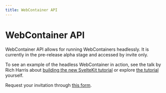 ```yaml
---
title: WebContainer API
---
```


# WebContainer API

WebContainer API allows for running WebContainers headlessly. It is currently in the pre-release alpha stage and accessed by invite only.

To see an example of the headless WebContainer in action, see the talk by Rich Harris about [building the new SvelteKit tutorial](https://www.youtube.com/watch?v=pFah4QqiUAg&t=4581s) or explore [the tutorial](https://learn.svelte.dev/tutorial/welcome-to-svelte) yourself.

Request your invitation through [this form](https://docs.google.com/forms/d/e/1FAIpQLSertiZLl-za0ZHxsWbd2IrISVft2OpPglykEHpEllPSfnZIUg/viewform).
